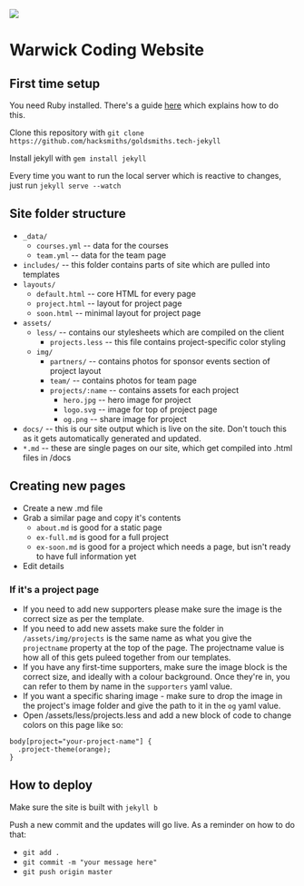 ![](https://warwick.tech/img/logos/warwicktech.png)
# Warwick Coding Website

## First time setup

You need Ruby installed. There's a guide [here](https://www.ruby-lang.org/en/documentation/installation/) which explains how to do this.

Clone this repository with `git clone https://github.com/hacksmiths/goldsmiths.tech-jekyll`

Install jekyll with `gem install jekyll`

Every time you want to run the local server which is reactive to changes, just run `jekyll serve --watch`

## Site folder structure


* `_data/`
    * `courses.yml` -- data for the courses
    * `team.yml` -- data for the team page
* `includes/` -- this folder contains parts of site which are pulled into templates
* `layouts/`
    * `default.html` -- core HTML for every page
    * `project.html` -- layout for project page
    * `soon.html` -- minimal layout for project page
* `assets/`
    * `less/` -- contains our stylesheets which are compiled on the client
        * `projects.less` -- this file contains project-specific color styling
    * `img/`
        * `partners/` -- contains photos for sponsor events section of project layout
        * `team/` -- contains photos for team page
        * `projects/:name` -- contains assets for each project
            * `hero.jpg` -- hero image for project
            * `logo.svg` -- image for top of project page
            * `og.png` -- share image for project
* `docs/` -- this is our site output which is live on the site. Don't touch this as it gets automatically generated and updated.
* `*.md` -- these are single pages on our site, which get compiled into .html files in /docs

## Creating new pages

* Create a new .md file
* Grab a similar page and copy it's contents
    * `about.md` is good for a static page
    * `ex-full.md` is good for a full project
    * `ex-soon.md` is good for a project which needs a page, but isn't ready to have full information yet
* Edit details

### If it's a project page

* If you need to add new supporters please make sure the image is the correct size as per the template.
* If you need to add new assets make sure the folder in `/assets/img/projects` is the same name as what you give the `projectname` property at the top of the page. The projectname value is how all of this gets puleed together from our templates.
* If you have any first-time supporters, make sure the image block is the correct size, and ideally with a colour background. Once they're in, you can refer to them by name in the `supporters` yaml value.
* If you want a specific sharing image - make sure to drop the image in the project's image folder and give the path to it in the `og` yaml value.
* Open /assets/less/projects.less and add a new block of code to change colors on this page like so: 

```
body[project="your-project-name"] {
  .project-theme(orange);
}
```

## How to deploy

Make sure the site is built with `jekyll b`

Push a new commit and the updates will go live. As a reminder on how to do that:

* `git add .`
* `git commit -m "your message here"`
* `git push origin master`
